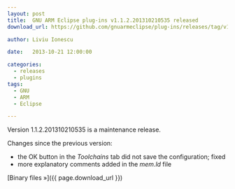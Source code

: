 ```yaml
---
layout: post
title:  GNU ARM Eclipse plug-ins v1.1.2.201310210535 released
download_url: https://github.com/gnuarmeclipse/plug-ins/releases/tag/v1.1.2-201310210535

author: Liviu Ionescu

date:   2013-10-21 12:00:00

categories:
  - releases
  - plugins
tags:
  - GNU
  - ARM
  - Eclipse

---
```


Version 1.1.2.201310210535 is a maintenance release.

Changes since the previous version:

* the OK button in the _Toolchains_ tab did not save the configuration; fixed
* more explanatory comments added in the _mem.ld_ file

[Binary files »]({{ page.download_url }})
